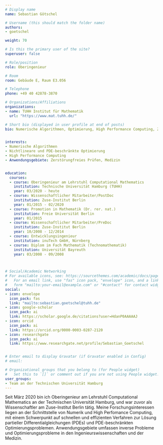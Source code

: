 ```yaml
---
# Display name
name: Sebastian Götschel

# Username (this should match the folder name)
authors:
- goetschel

weight: 70

# Is this the primary user of the site?
superuser: false

# Role/position
role: Oberingenieur

# Room
room: Gebäude E, Raum E3.056

# Telephone
phone: +49 40 42878-3870

# Organizations/Affiliations
organizations:
- name: TUHH Institut für Mathematik
  url: "https://www.mat.tuhh.de/"

# Short bio (displayed in user profile at end of posts)
bio: Numerische Algorithmen, Optimierung, High Performance Computing, Zerstörungsfreies Prüfen


interests:
- Numerische Algorithmen
- Nichtlineare und PDE-beschränkte Optimierung
- High Performance Computing
- Anwendungsgebiete: Zerstörungfreies Prüfen, Medizin


education:
  courses:
  - course: Oberingenieur am Lehrstuhl Computational Mathematics
    institution: Technische Universität Hamburg (TUHH)
    year: 03/2020 - heute
  - course: Wissenschaftlicher Mitarbeiter/PostDoc
    institution: Zuse-Institut Berlin
    year: 01/2015 - 02/2020
  - course: Promotion in Mathematik (Dr. rer. nat.)
    institution: Freie Universität Berlin
    year: 01/2015
  - course: Wissenschaftlicher Mitarbeiter/PreDoc
    institution: Zuse-Institut Berlin
    year: 10/2008 - 12/2014
  - course: Entwicklungsingenieur
    institution: inuTech GmbH, Nürnberg
  - course: Diplom im Fach Mathematik (Technomathematik)
    institution: Universität Bayreuth
    year: 03/2008 - 09/2008



# Social/Academic Networking
# For available icons, see: https://sourcethemes.com/academic/docs/page-builder/#icons
#   For an email link, use "fas" icon pack, "envelope" icon, and a link in the
#   form "mailto:your-email@example.com" or "#contact" for contact widget.
social:
- icon: envelope
  icon_pack: fas
  link: "mailto:sebastian.goetschel@tuhh.de"
- icon: google-scholar
  icon_pack: ai
  link: https://scholar.google.de/citations?user=HdanP0AAAAAJ
- icon: orcid
  icon_pack: ai
  link: https://orcid.org/0000-0003-0287-2120
- icon: researchgate
  icon_pack: ai
  link: https://www.researchgate.net/profile/Sebastian_Goetschel


# Enter email to display Gravatar (if Gravatar enabled in Config)
# email:

# Organizational groups that you belong to (for People widget)
#   Set this to `[]` or comment out if you are not using People widget.
user_groups:
- Team an der Technischen Universität Hamburg
---
```


Seit März 2020 bin ich Oberingenieur am Lehrstuhl Computational Mathematics an der Technischen Universität Hamburg,
und war zuvor als Wissenschaftler am Zuse-Institut Berlin tätig. Meine Forschungsinteressen liegen an der Schnittstelle von Numerik und High Perfomance Computing, mit einem Schwerpunkt auf schnellen und effizienten Verfahren zur Lösung partieller Differentialgleichungen (PDEs) und PDE-beschränkten Optimierungsproblemen. Anwendungsgebiete umfassen inverse Probleme und Optimierungsprobleme in den Ingenieurswissenschaften und der Medizin.

